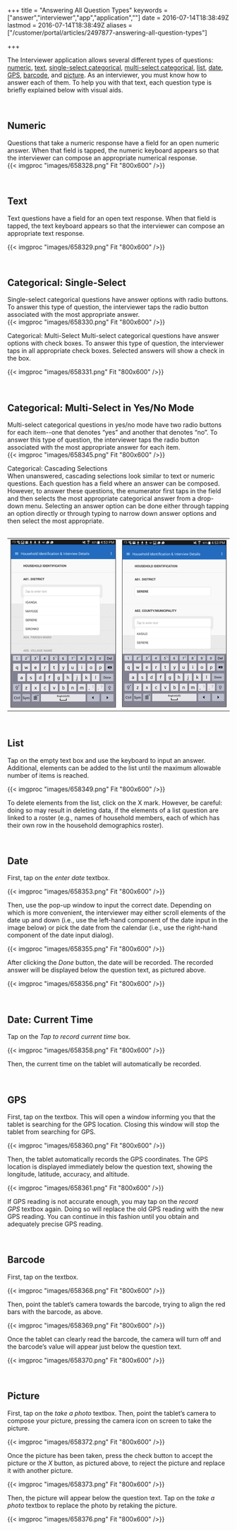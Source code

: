 ﻿+++
title = "Answering All Question Types"
keywords = ["answer","interviewer","app","application",""]
date = 2016-07-14T18:38:49Z
lastmod = 2016-07-14T18:38:49Z
aliases = ["/customer/portal/articles/2497877-answering-all-question-types"]

+++

The Interviewer application allows several different types of questions:
[numeric](#numeric), [text](#text), [single-select
categorical](#single), [multi-select categorical](#multi),
[list](#list), [date](#date), [GPS](#gps), [barcode](#barcode), and
[picture](#picture). As an interviewer, you must know how to answer each
of them. To help you with that text, each question type is briefly
explained below with visual aids.  
  
  
 

<span id="numeric"></span>Numeric
---------------------------------

  
Questions that take a numeric response have a field for an open numeric
answer. When that field is tapped, the numeric keyboard appears so that
the interviewer can compose an appropriate numerical response.  
{{< imgproc "images/658328.png" Fit "800x600" />}}  
  
  
 

<span id="text"></span>Text
---------------------------

  
Text questions have a field for an open text response. When that field
is tapped, the text keyboard appears so that the interviewer can compose
an appropriate text response.  
  
{{< imgproc "images/658329.png" Fit "800x600" />}}  
  
  
 

<span id="single"></span>Categorical: Single-Select
---------------------------------------------------

  
Single-select categorical questions have answer options with radio
buttons. To answer this type of question, the interviewer taps the radio
button associated with the most appropriate answer.  
{{< imgproc "images/658330.png" Fit "800x600" />}}  
  
  
  
<span id="multi"></span>Categorical: Multi-Select Multi-select
categorical questions have answer options with check boxes. To answer
this type of question, the interviewer taps in all appropriate check
boxes. Selected answers will show a check in the box.  
  
{{< imgproc "images/658331.png" Fit "800x600" />}}  
  
  
 

<span id="multi_yes_no"></span>Categorical: Multi-Select in Yes/No Mode
-----------------------------------------------------------------------

  
Multi-select categorical questions in yes/no mode have two radio buttons
for each item--one that denotes “yes” and another that denotes “no”. To
answer this type of question, the interviewer taps the radio button
associated with the most appropriate answer for each item.  
{{< imgproc "images/658345.png" Fit "800x600" />}}  
  
  
  
  
<span id="cascade"></span>Categorical: Cascading Selections  
When unanswered, cascading selections look similar to text or numeric
questions. Each question has a field where an answer can be composed.
However, to answer these questions, the enumerator first taps in the
field and then selects the most appropriate categorical answer from a
drop-down menu. Selecting an answer option can be done either through
tapping an option directly or through typing to narrow down answer
options and then select the most appropriate.  
 

<table>
<tbody>
<tr class="odd">
<td><img src="images/658346.png" /></td>
<td><img src="images/658347.png" /></td>
</tr>
</tbody>
</table>

  
  
 

<span id="list"></span>List
---------------------------

  
Tap on the empty text box and use the keyboard to input an answer.
Additional, elements can be added to the list until the maximum
allowable number of items is reached.  
  
{{< imgproc "images/658349.png" Fit "800x600" />}}  
  
To delete elements from the list, click on the X mark. However, be
careful: doing so may result in deleting data, if the elements of a list
question are linked to a roster (e.g., names of household members, each
of which has their own row in the household demographics roster).  
  
  
 

<span id="date"></span>Date
---------------------------

  
First, tap on the *enter date* textbox.  
  
{{< imgproc "images/658353.png" Fit "800x600" />}}  
  
Then, use the pop-up window to input the correct date. Depending on
which is more convenient, the interviewer may either scroll elements of
the date up and down (i.e., use the left-hand component of the date
input in the image below) or pick the date from the calendar (i.e., use
the right-hand component of the date input dialog).  
  
{{< imgproc "images/658355.png" Fit "800x600" />}}  
  
After clicking the *Done* button, the date will be recorded. The
recorded answer will be displayed below the question text, as pictured
above.  
  
{{< imgproc "images/658356.png" Fit "800x600" />}}  
  
  
 

<span id="date_time"></span>Date: Current Time
----------------------------------------------

  
Tap on the *Tap to record current time* box.  
  
{{< imgproc "images/658358.png" Fit "800x600" />}}  
  
Then, the current time on the tablet will automatically be recorded.  
  
  
 

<span id="gps"></span>GPS
-------------------------

  
First, tap on the textbox. This will open a window informing you that
the tablet is searching for the GPS location. Closing this window will
stop the tablet from searching for GPS.  
  
{{< imgproc "images/658360.png" Fit "800x600" />}}  
  
Then, the tablet automatically records the GPS coordinates. The GPS
location is displayed immediately below the question text, showing the
longitude, latitude, accuracy, and altitude.  
  
{{< imgproc "images/658361.png" Fit "800x600" />}}  
  
If GPS reading is not accurate enough, you may tap on the *record
GPS* textbox again. Doing so will replace the old GPS reading with the
new GPS reading. You can continue in this fashion until you obtain and
adequately precise GPS reading.  
  
  
 

<span id="barcode"></span>Barcode
---------------------------------

  
First, tap on the textbox.  
  
{{< imgproc "images/658368.png" Fit "800x600" />}}  
  
  
Then, point the tablet’s camera towards the barcode, trying to align the
red bars with the barcode, as above.   
  
{{< imgproc "images/658369.png" Fit "800x600" />}}  
  
  
Once the tablet can clearly read the barcode, the camera will turn off
and the barcode’s value will appear just below the question text.  
  
{{< imgproc "images/658370.png" Fit "800x600" />}}  
  
  
 

<span id="picture"></span>Picture
---------------------------------

  
First, tap on the *take a photo* textbox. Then, point the tablet’s
camera to compose your picture, pressing the camera icon on screen to
take the picture.  
  
  
{{< imgproc "images/658372.png" Fit "800x600" />}}  
  
Once the picture has been taken, press the check button to accept the
picture or the *X* button, as pictured above, to reject the picture and
replace it with another picture.  
  
{{< imgproc "images/658373.png" Fit "800x600" />}}  
  
Then, the picture will appear below the question text. Tap on the *take
a photo* textbox to replace the photo by retaking the picture.  
  
{{< imgproc "images/658376.png" Fit "800x600" />}}
